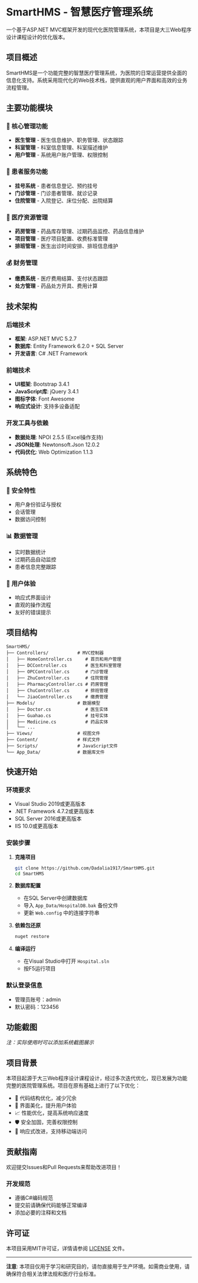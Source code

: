# SmartHMS - 智慧医疗管理系统

一个基于ASP.NET MVC框架开发的现代化医院管理系统，本项目是大三Web程序设计课程设计的优化版本。

## 项目概述

SmartHMS是一个功能完整的智慧医疗管理系统，为医院的日常运营提供全面的信息化支持。系统采用现代化的Web技术栈，提供直观的用户界面和高效的业务流程管理。

## 主要功能模块

### 🏥 核心管理功能
- **医生管理** - 医生信息维护、职务管理、状态跟踪
- **科室管理** - 科室信息管理、科室描述维护
- **用户管理** - 系统用户账户管理、权限控制

### 👥 患者服务功能
- **挂号系统** - 患者信息登记、预约挂号
- **门诊管理** - 门诊患者管理、就诊记录
- **住院管理** - 入院登记、床位分配、出院结算

### 💊 医疗资源管理
- **药房管理** - 药品库存管理、过期药品监控、药品信息维护
- **项目管理** - 医疗项目配置、收费标准管理
- **排班管理** - 医生出诊时间安排、排班信息维护

### 💰 财务管理
- **缴费系统** - 医疗费用结算、支付状态跟踪
- **处方管理** - 药品处方开具、费用计算

## 技术架构

### 后端技术
- **框架**: ASP.NET MVC 5.2.7
- **数据库**: Entity Framework 6.2.0 + SQL Server
- **开发语言**: C# .NET Framework

### 前端技术
- **UI框架**: Bootstrap 3.4.1
- **JavaScript库**: jQuery 3.4.1
- **图标字体**: Font Awesome
- **响应式设计**: 支持多设备适配

### 开发工具与依赖
- **数据处理**: NPOI 2.5.5 (Excel操作支持)
- **JSON处理**: Newtonsoft.Json 12.0.2
- **代码优化**: Web Optimization 1.1.3

## 系统特色

### 🔐 安全特性
- 用户身份验证与授权
- 会话管理
- 数据访问控制

### 📊 数据管理
- 实时数据统计
- 过期药品自动监控
- 患者信息完整跟踪

### 🎨 用户体验
- 响应式界面设计
- 直观的操作流程
- 友好的错误提示

## 项目结构

```
SmartHMS/
├── Controllers/           # MVC控制器
│   ├── HomeController.cs     # 首页和用户管理
│   ├── DCController.cs       # 医生和科室管理
│   ├── OPCController.cs      # 门诊管理
│   ├── ZhuController.cs      # 住院管理
│   ├── PharmacyController.cs # 药房管理
│   ├── ChuController.cs      # 排班管理
│   └── JiaoController.cs     # 缴费管理
├── Models/                # 数据模型
│   ├── Doctor.cs             # 医生实体
│   ├── Guahao.cs             # 挂号实体
│   ├── Medicine.cs           # 药品实体
│   └── ...
├── Views/                 # 视图文件
├── Content/               # 样式文件
├── Scripts/               # JavaScript文件
└── App_Data/              # 数据库文件
```

## 快速开始

### 环境要求
- Visual Studio 2019或更高版本
- .NET Framework 4.7.2或更高版本
- SQL Server 2016或更高版本
- IIS 10.0或更高版本

### 安装步骤

1. **克隆项目**
   ```bash
   git clone https://github.com/Dadalia1917/SmartHMS.git
   cd SmartHMS
   ```

2. **数据库配置**
   - 在SQL Server中创建数据库
   - 导入 `App_Data/HospitalDB.bak` 备份文件
   - 更新 `Web.config` 中的连接字符串

3. **依赖包还原**
   ```bash
   nuget restore
   ```

4. **编译运行**
   - 在Visual Studio中打开 `Hospital.sln`
   - 按F5运行项目

### 默认登录信息
- 管理员账号：admin
- 默认密码：123456

## 功能截图

*注：实际使用时可以添加系统截图展示*

## 项目背景

本项目起源于大三Web程序设计课程设计，经过多次迭代优化，现已发展为功能完整的医院管理系统。项目在原有基础上进行了以下优化：

- 🔧 代码结构优化，减少冗余
- 🎨 界面美化，提升用户体验  
- 📈 性能优化，提高系统响应速度
- 🛡️ 安全加固，完善权限控制
- 📱 响应式改进，支持移动端访问

## 贡献指南

欢迎提交Issues和Pull Requests来帮助改进项目！

### 开发规范
- 遵循C#编码规范
- 提交前请确保代码能够正常编译
- 添加必要的注释和文档

## 许可证

本项目采用MIT许可证，详情请参阅 [LICENSE](LICENSE) 文件。

---

**注意**: 本项目仅用于学习和研究目的，请勿直接用于生产环境。如需商业使用，请确保符合相关法律法规和医疗行业标准。
